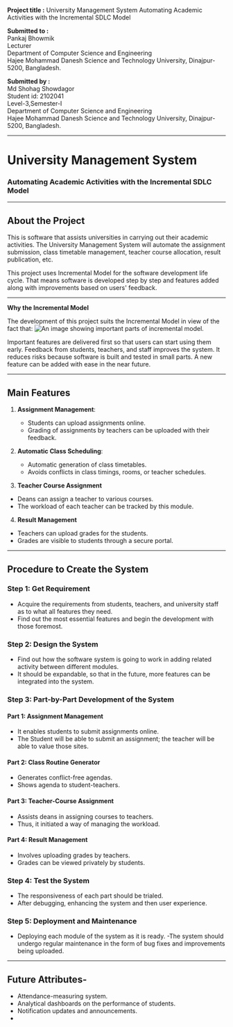 **Project title :** University Management System Automating Academic Activities with the Incremental SDLC Model

**Submitted to :**  
Pankaj Bhowmik  
Lecturer  
Department of Computer Science and Engineering  
Hajee Mohammad Danesh Science and Technology University, Dinajpur-5200, Bangladesh.  

**Submitted by :**  
Md Shohag Showdagor  
Student id: 2102041  
Level-3,Semester-I  
Department of Computer Science and Engineering  
Hajee Mohammad Danesh Science and Technology University, Dinajpur-5200, Bangladesh.  

---
# **University Management System** 
### Automating Academic Activities with the Incremental SDLC Model

--- 

## **About the Project** 
This is software that assists universities in carrying out their academic activities. The University Management System will automate the assignment submission, class timetable management, teacher course allocation, result publication, etc.

This project uses Incremental Model for the software development life cycle. That means software is developed step by step and features added along with improvements based on users' feedback.

---
**Why the Incremental Model**

The development of this project suits the Incremental Model in view of the fact that:
![An image showing important parts of incremental model.](https://miro.medium.com/v2/resize:fit:600/1*V76HwDEYIFmoBqYnwTxPSA.png)

Important features are delivered first so that users can start using them early.
Feedback from students, teachers, and staff improves the system.
It reduces risks because software is built and tested in small parts.
A new feature can be added with ease in the near future.  

---

## **Main Features**  
1. **Assignment Management**:  
   - Students can upload assignments online.  
   - Grading of assignments by teachers can be uploaded with their feedback.  

2. **Automatic Class Scheduling**:  
   - Automatic generation of class timetables.
   - Avoids conflicts in class timings, rooms, or teacher schedules.  

3. **Teacher Course Assignment**
  - Deans can assign a teacher to various courses.
  - The workload of each teacher can be tracked by this module.
  
4. **Result Management**
  - Teachers can upload grades for the students.
   - Grades are visible to students through a secure portal.  

---

## Procedure to Create the System 

### Step 1: Get Requirement 
- Acquire the requirements from students, teachers, and university staff as to what all features they need.
- Find out the most essential features and begin the development with those foremost. 

### Step 2: Design the System 
- Find out how the software system is going to work in adding related activity between different modules.
- It should be expandable, so that in the future, more features can be integrated into the system.  

### **Step 3: Part-by-Part Development of the System**  

#### **Part 1: Assignment Management**  
 - It enables students to submit assignments online.  
 - The Student will be able to submit an assignment; the teacher will be able to value those sites.  

#### **Part 2: Class Routine Generator**
   - Generates conflict-free agendas.  
   - Shows agenda to student-teachers.  

#### **Part 3: Teacher-Course Assignment**  
   - Assists deans in assigning courses to teachers.  
   - Thus, it initiated a way of managing the workload.  

#### **Part 4: Result Management**  
   - Involves uploading grades by teachers.
   - Grades can be viewed privately by students. 

### **Step 4: Test the System** 
- The responsiveness of each part should be trialed.
- After debugging, enhancing the system and then user experience.

### **Step 5: Deployment and Maintenance** 
- Deploying each module of the system as it is ready.
-The system should undergo regular maintenance in the form of bug fixes and improvements being uploaded.  

---

## **Future Attributes-**
- Attendance-measuring system.
- Analytical dashboards on the performance of students.
- Notification updates and announcements.
- 
